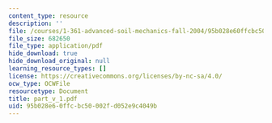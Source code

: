 ```yaml
---
content_type: resource
description: ''
file: /courses/1-361-advanced-soil-mechanics-fall-2004/95b028e60ffcbc50002fd052e9c4049b_part_v_1.pdf
file_size: 682650
file_type: application/pdf
hide_download: true
hide_download_original: null
learning_resource_types: []
license: https://creativecommons.org/licenses/by-nc-sa/4.0/
ocw_type: OCWFile
resourcetype: Document
title: part_v_1.pdf
uid: 95b028e6-0ffc-bc50-002f-d052e9c4049b
---
```

